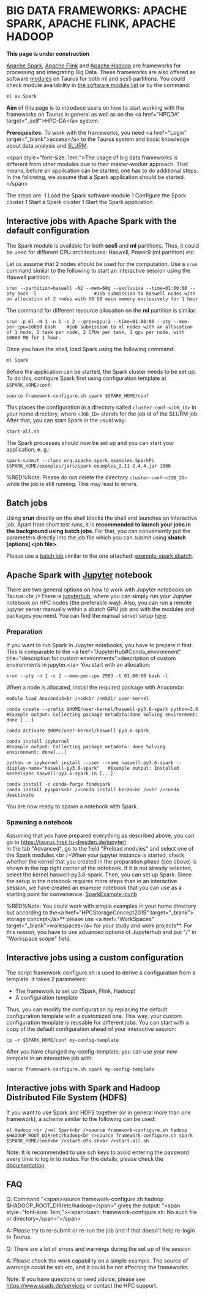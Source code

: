 # BIG DATA FRAMEWORKS: APACHE SPARK, APACHE FLINK, APACHE HADOOP

<span class="twiki-macro RED"></span> **This page is under
construction** <span class="twiki-macro ENDCOLOR"></span>



[Apache Spark](https://spark.apache.org/), [Apache
Flink](https://flink.apache.org/) and [Apache
Hadoop](https://hadoop.apache.org/) are frameworks for processing and
integrating Big Data. These frameworks are also offered as software
[modules](RuntimeEnvironment#Modules) on Taurus for both ml and scs5
partitions. You could check module availability in [the software module
list](SoftwareModulesList) or by the command:

    ml av Spark

**Aim** of this page is to introduce users on how to start working with
the frameworks on Taurus in general as well as on the \<a href="HPCDA"
target="\_self">HPC-DA\</a> system.

**Prerequisites:** To work with the frameworks, you need \<a
href="Login" target="\_blank">access\</a> to the Taurus system and basic
knowledge about data analysis and [SLURM](Slurm).

\<span style="font-size: 1em;">The usage of big data frameworks is
different from other modules due to their master-worker approach. That
means, before an application can be started, one has to do additional
steps. In the following, we assume that a Spark application should be
started.\</span>

The steps are: 1 Load the Spark software module 1 Configure the Spark
cluster 1 Start a Spark cluster 1 Start the Spark application

## Interactive jobs with Apache Spark with the default configuration

The Spark module is available for both **scs5** and **ml** partitions.
Thus, it could be used for different CPU architectures: Haswell, Power9
(ml partition) etc.

Let us assume that 2 nodes should be used for the computation. Use a
`srun` command similar to the following to start an interactive session
using the Haswell partition:

    srun --partition=haswell -N2 --mem=60g --exclusive --time=01:00:00 --pty bash -l                     #Job submission to haswell nodes with an allocation of 2 nodes with 60 GB main memory exclusively for 1 hour

The command for different resource allocation on the **ml** partition is
similar:

    srun -p ml -N 1 -n 1 -c 2 --gres=gpu:1 --time=01:00:00 --pty --mem-per-cpu=10000 bash    #job submission to ml nodes with an allocation of 1 node, 1 task per node, 2 CPUs per task, 1 gpu per node, with 10000 MB for 1 hour.

Once you have the shell, load Spark using the following command:

    ml Spark

Before the application can be started, the Spark cluster needs to be set
up. To do this, configure Spark first using configuration template at
`$SPARK_HOME/conf`:

    source framework-configure.sh spark $SPARK_HOME/conf

This places the configuration in a directory called
`cluster-conf-<JOB_ID>` in your home directory, where `<JOB_ID>` stands
for the job id of the SLURM job. After that, you can start Spark in the
usual way:

    start-all.sh

The Spark processes should now be set up and you can start your
application, e. g.:

    spark-submit --class org.apache.spark.examples.SparkPi $SPARK_HOME/examples/jars/spark-examples_2.11-2.4.4.jar 1000

%RED%Note<span class="twiki-macro ENDCOLOR"></span>: Please do not
delete the directory `cluster-conf-<JOB_ID>` while the job is still
running. This may lead to errors.

## Batch jobs

Using **srun** directly on the shell blocks the shell and launches an
interactive job. Apart from short test runs, it is **recommended to
launch your jobs in the background using batch jobs**. For that, you can
conveniently put the parameters directly into the job file which you can
submit using **sbatch \[options\] \<job file>**.

Please use a [batch job](Slurm) similar to the one attached:
[example-spark.sbatch](%ATTACHURL%/example-spark.sbatch).

## Apache Spark with [Jupyter](JupyterHub) notebook

There are two general options on how to work with Jupyter notebooks on
Taurus:\<br />There is [jupyterhub](JupyterHub), where you can simply
run your Jupyter notebook on HPC nodes (the preferable way). Also, you
can run a remote jupyter server manually within a sbatch GPU job and
with the modules and packages you need. You can find the manual server
setup [here](DeepLearning).

### Preparation

If you want to run Spark in Jupyter notebooks, you have to prepare it
first. This is comparable to the \<a href="JupyterHub#Conda_environment"
title="description for custom environments">description of custom
environments in jupyter.\</a> You start with an allocation:

    srun --pty -n 1 -c 2 --mem-per-cpu 2583 -t 01:00:00 bash -l

When a node is allocated, install the required package with Anaconda:

    module load Anaconda3<br />cd<br />mkdir user-kernel

    conda create --prefix $HOME/user-kernel/haswell-py3.6-spark python=3.6      #Example output: Collecting package metadata:done Solving environment: done [...]

    conda activate $HOME/user-kernel/haswell-py3.6-spark

    conda install ipykernel                                            #Example output: Collecting package metadata: done Solving environment: done[...]

    python -m ipykernel install --user --name haswell-py3.6-spark --display-name="haswell-py3.6-spark"   #Example output: Installed kernelspec haswell-py3.6-spark in [...]

    conda install -c conda-forge findspark
    conda install pyspark<br />conda install keras<br /><br />conda deactivate

You are now ready to spawn a notebook with Spark.

### Spawning a notebook

Assuming that you have prepared everything as described above, you can
go to [https://taurus.hrsk.tu-dresden.de/jupyter\<br
/>](https://taurus.hrsk.tu-dresden.de/jupyter)In the tab "Advanced", go
to the field "Preload modules" and select one of the Spark modules.\<br
/>When your jupyter instance is started, check whether the kernel that
you created in the preparation phase (see above) is shown in the top
right corner of the notebook. If it is not already selected, select the
kernel haswell-py3.6-spark. Then, you can set up Spark. Since the setup
in the notebook requires more steps than in an interactive session, we
have created an example notebook that you can use as a starting point
for convenience: [SparkExample.ipynb](%ATTACHURL%/SparkExample.ipynb)

%RED%Note<span class="twiki-macro ENDCOLOR"></span>: You could work with
simple examples in your home directory but according to the\<a
href="HPCStorageConcept2019" target="\_blank"> storage concept\</a>**
please use \<a href="WorkSpaces" target="\_blank">workspaces\</a> for
your study and work projects**. For this reason, you have to use
advanced options of Jupyterhub and put "/" in "Workspace scope" field.

## Interactive jobs using a custom configuration

The script framework-configure.sh is used to derive a configuration from
a template. It takes 2 parameters:

-   The framework to set up (Spark, Flink, Hadoop)
-   A configuration template

Thus, you can modify the configuration by replacing the default
configuration template with a customized one. This way, your custom
configuration template is reusable for different jobs. You can start
with a copy of the default configuration ahead of your interactive
session:

    cp -r $SPARK_HOME/conf my-config-template

After you have changed my-config-template, you can use your new template
in an interactive job with:

    source framework-configure.sh spark my-config-template 

## Interactive jobs with Spark and Hadoop Distributed File System (HDFS)

If you want to use Spark and HDFS together (or in general more than one
framework), a scheme similar to the following can be used:

    ml Hadoop <br />ml Spark<br />source framework-configure.sh hadoop $HADOOP_ROOT_DIR/etc/hadoop<br />source framework-configure.sh spark $SPARK_HOME/conf<br />start-dfs.sh<br />start-all.sh

Note: It is recommended to use ssh keys to avoid entering the password
every time to log in to nodes. For the details, please check the
[documentation](https://access.redhat.com/documentation/en-us/red_hat_enterprise_linux/6/html/deployment_guide/s2-ssh-configuration-keypairs).

## FAQ

Q: Command "\<span>source framework-configure.sh hadoop
$HADOOP_ROOT_DIR/etc/hadoop\</span>" gives the output: "\<span
style="font-size: 1em;">\<span>bash: framework-configure.sh: No such
file or directory\</span>"\</span>

A: Please try to re-submit or re-run the job and if that doesn't help
re-login to Taurus.

Q: There are a lot of errors and warnings during the set up of the
session

A: Please check the work capability on a simple example. The source of
warnings could be ssh etc, and it could be not affecting the frameworks

Note: If you have questions or need advice, please see
<https://www.scads.de/services> or contact the HPC support.
